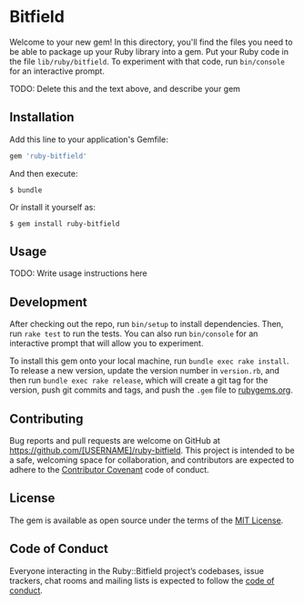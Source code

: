 # Bitfield

Welcome to your new gem! In this directory, you'll find the files you need to be able to package up your Ruby library into a gem. Put your Ruby code in the file `lib/ruby/bitfield`. To experiment with that code, run `bin/console` for an interactive prompt.

TODO: Delete this and the text above, and describe your gem

## Installation

Add this line to your application's Gemfile:

```ruby
gem 'ruby-bitfield'
```

And then execute:

    $ bundle

Or install it yourself as:

    $ gem install ruby-bitfield

## Usage

TODO: Write usage instructions here

## Development

After checking out the repo, run `bin/setup` to install dependencies. Then, run `rake test` to run the tests. You can also run `bin/console` for an interactive prompt that will allow you to experiment.

To install this gem onto your local machine, run `bundle exec rake install`. To release a new version, update the version number in `version.rb`, and then run `bundle exec rake release`, which will create a git tag for the version, push git commits and tags, and push the `.gem` file to [rubygems.org](https://rubygems.org).

## Contributing

Bug reports and pull requests are welcome on GitHub at https://github.com/[USERNAME]/ruby-bitfield. This project is intended to be a safe, welcoming space for collaboration, and contributors are expected to adhere to the [Contributor Covenant](http://contributor-covenant.org) code of conduct.

## License

The gem is available as open source under the terms of the [MIT License](https://opensource.org/licenses/MIT).

## Code of Conduct

Everyone interacting in the Ruby::Bitfield project’s codebases, issue trackers, chat rooms and mailing lists is expected to follow the [code of conduct](https://github.com/[USERNAME]/ruby-bitfield/blob/master/CODE_OF_CONDUCT.md).
